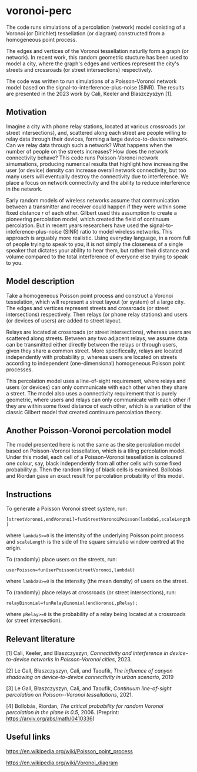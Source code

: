 # voronoi-perc

The code runs simulations of a percolation (network) model conisting of a Voronoi (or Dirichlet) tessellation (or diagram) constructed from a homogeneous point process. 

The edges and vertices of the Voronoi tessellation naturlly form a graph (or network). In recent work, this random geometric stucture has been used to model a city, where the graph's edges and vertices represent the city's streets and crossroads (or street intersections) respectively. 

The code was written to run simulations of a Poisson-Voronoi network model based on the signal-to-interference-plus-noise (SINR). The results are presented in the 2023 work by Cali, Keeler and Blaszczyszyn [1].

## Motivation
Imagine a city with phone relay stations, located at various crossroads (or street intersections), and, scattered along each street are people willing to relay data through their devices, forming a large device-to-device network. Can we relay data through such a network? What happens when the number of people on the streets increases? How does the network connectivity behave?  This code runs Poisson-Voronoi network simumations, producing numerical results that highlight how increasing the user (or device)  density  can increase overall  network connectivity, but too many users will eventually destroy the connectivity due to interference. We place a focus on  network connectivity and the ability to reduce interference in the network. 

Early random models of wireless networks assume that communication between a  transmitter and receiver could happen if they were within some fixed distance $r$ of each other. Gilbert used this assumption to create a pioneering percolation model, which created the field of continuum percolation. But in recent years researchers have used the signal-to-inteference-plus-noise (SINR) ratio to model wireless networks. This approach is arguably more realistic. Using everyday language, in a room full of people trying to speak to you, it is not simply the closeness of a single speaker that dictates your ability to hear them, but rather their distance and volume compared to the total interference of everyone else trying to speak to you. 

## Model description
Take a homogeneous Poisson point process and construct a Voronoi tesselation, which will represent a street layout (or system) of a large city. The edges and vertices represent streets and crossroads (or street intersections) respectively. Then relays (or phone relay stations) and users (or devices of users) are added to street layout.

Relays are located at crossroads (or street intersections), whereas users are scattered along streets. Between any two adjacent relays, we assume data can be transmitted either directly between the relays or through users, given they share a common street. More specificcally, relays are located independently with probability p, whereas users are located on streets according to independent (one-dimensional) homogeneous Poisson point processes.

This percolation model uses a line-of-sight requirement, where relays and users (or devices) can only communicate with each other when they share a street. The model also uses a connectivity requirement that is purely geometric, where users and relays can only communicate with each other if they are within some fixed distance of each other, which is a variation of the classic Gilbert model that created continuum percolation theory.

## Another Poisson-Voronoi percolation model
The model presented here is not the same as the site percolation model based on Poisson-Voronoi tessellation, which is a tiling percolation model. Under this model, each cell of a Poisson-Voronoi tessellation is coloured one colour, say, black independently from all other cells with some fixed probability p. Then the random tiling of black cells is examined. Bollobás and Riordan gave an exact result for percolation probability of this model.

## Instructions

To generate a Poisson Voronoi street system, run:

`[streetVoronoi,endVoronoi]=funStreetVoronoiPoisson(lambdaS,scaleLength)`

where `lambdaS>=0` is the intensity of the underlying Poisson point process and `scaleLength` is the side of the square simulatio window centred at the origin.

To (randomly) place users on the streets, run:

`userPoisson=funUserPoisson(streetVoronoi,lambdaU)`

where `lambdaU>=0` is the intensity (the mean density) of users on the street. 

To (randomly) place relays at crossroads (or street intersections), run:

`relayBinomial=funRelayBinomial(endVoronoi,pRelay);`

where `pRelay>=0` is the probability of a relay being located at a crossroads (or street intersection). 

## Relevant literature

 [1] Cali, Keeler, and Blaszczyszyn, _Connectivity and interference in device-to-device networks in Poisson-Voronoi cities_, 2023.
 
 [2] Le Gall, Błaszczyszyn, Cali, and Taoufik, _The influence of canyon shadowing on device-to-device connectivity in urban scenario_, 2019
 
 [3] Le Gall, Błaszczyszyn, Cali, and Taoufik, _Continuum line-of-sight percolation on Poisson--Voronoi tessellations_, 2021.
 
 [4] Bollobás, Riordan, _The critical probability for random Voronoi percolation in the plane is 0.5_, 2006. (Preprint: https://arxiv.org/abs/math/0410336)
 
 ## Useful links
 
 https://en.wikipedia.org/wiki/Poisson_point_process
 
 https://en.wikipedia.org/wiki/Voronoi_diagram
